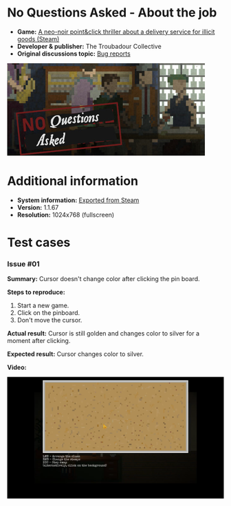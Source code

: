 # No Questions Asked - About the job
- **Game:** [A neo-noir point&click thriller about a delivery service for illicit goods (Steam)](https://store.steampowered.com/app/2259180/No_Questions_Asked/)
- **Developer & publisher:** The Troubadour Collective
- **Original discussions topic:** [Bug reports](https://steamcommunity.com/app/2259180/discussions/0/3767858179341905834/)

![NQA](/Test_Case_Studies/No_Questions_Asked/00.jpg)

# Additional information
- **System information:** [Exported from Steam](/Test_Case_Studies/No_Questions_Asked/System_information.md)
- **Version:** 1.1.67
- **Resolution:** 1024x768 (fullscreen)

# Test cases
### Issue #01
**Summary:** Cursor doesn't change color after clicking the pin board.

**Steps to reproduce:**
1. Start a new game.
2. Click on the pinboard.
3. Don't move the cursor.

**Actual result:** Cursor is still golden and changes color to silver for a moment after clicking.

**Expected result:** Cursor changes color to silver.

**Video:**

[![NQA01](/Test_Case_Studies/No_Questions_Asked/01.png)](https://github.com/lukmarcus/Today-I-Learned/raw/main/Test_Case_Studies/No_Questions_Asked/01.mp4)
